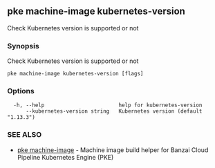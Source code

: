 ## pke machine-image kubernetes-version

Check Kubernetes version is supported or not

### Synopsis

Check Kubernetes version is supported or not

```
pke machine-image kubernetes-version [flags]
```

### Options

```
  -h, --help                        help for kubernetes-version
      --kubernetes-version string   Kubernetes version (default "1.13.3")
```

### SEE ALSO

* [pke machine-image](pke_machine-image.md)	 - Machine image build helper for Banzai Cloud Pipeline Kubernetes Engine (PKE)

